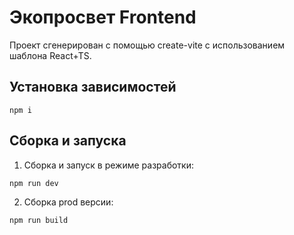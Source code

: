 # Экопросвет Frontend

Проект сгенерирован с помощью create-vite с использованием шаблона React+TS.

## Установка зависимостей
```
npm i
```

## Сборка и запуска

1. Сборка и запуск в режиме разработки:

```
npm run dev
```

2. Сборка prod версии:

```
npm run build
```
